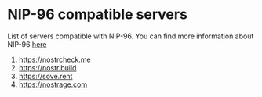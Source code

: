 # NIP-96 compatible servers
List of servers compatible with NIP-96. You can find more information about NIP-96 [here](https://github.com/arthurfranca/nips/blob/nip-95-contender/96.md)

1. https://nostrcheck.me
1. https://nostr.build
1. https://sove.rent
1. https://nostrage.com
